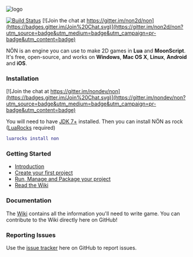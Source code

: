 ![logo](https://raw.githubusercontent.com/non2d/non/master/lib/resources/logo.png)

[![Build Status](https://travis-ci.org/non2d/non.png)](https://travis-ci.org/non2d/non) [![Join the chat at https://gitter.im/non2d/non](https://badges.gitter.im/Join%20Chat.svg)](https://gitter.im/non2d/non?utm_source=badge&utm_medium=badge&utm_campaign=pr-badge&utm_content=badge)

NÖN is an engine you can use to make 2D games in **Lua** and **MoonScript**. It's free, open-source, and works on **Windows**, **Mac OS X**, **Linux**, **Android** and **iOS**.

### Installation ###

[![Join the chat at https://gitter.im/nondev/non](https://badges.gitter.im/Join%20Chat.svg)](https://gitter.im/nondev/non?utm_source=badge&utm_medium=badge&utm_campaign=pr-badge&utm_content=badge)

You will need to have [JDK 7+](http://www.oracle.com/technetwork/java/javase/downloads/index.html) installed. Then you can install NÖN as rock ([LuaRocks](https://luarocks.org/) required)

```lua
luarocks install non
```

### Getting Started ###

  * [Introduction](https://github.com/non2d/non/wiki/Introduction)
  * [Create your first project](https://github.com/non2d/non/wiki/Getting-started)
  * [Run, Manage and Package your project]( https://github.com/non2d/non/wiki/Running-and-packaging-your-project)
  * [Read the Wiki](https://github.com/non2d/non/wiki)

### Documentation ###

The [Wiki](https://github.com/non2d/non/wiki) contains all the information you'll need to write game. You can contribute to the Wiki directly here on GitHub!

### Reporting Issues ###

Use the [issue tracker](https://github.com/non2d/non/issues) here on GitHub to report issues.
